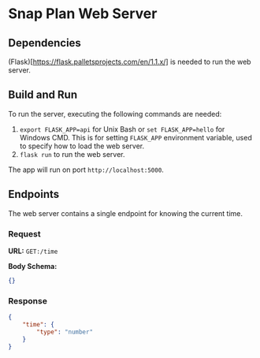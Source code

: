 # Snap Plan Web Server

## Dependencies

(Flask)[https://flask.palletsprojects.com/en/1.1.x/] is needed to run the web server.

## Build and Run

To run the server, executing the following commands are needed:
1. `export FLASK_APP=api` for Unix Bash or `set FLASK_APP=hello` for Windows CMD. This is for setting `FLASK_APP` environment variable, used to specify how to load the web server.
1. `flask run` to run the web server.

The app will run on port `http://localhost:5000`.

## Endpoints

The web server contains a single endpoint for knowing the current time.

### Request

**URL:** `GET:/time`

**Body Schema:**


```json
{}
```

### Response

```json
{
    "time": {
        "type": "number"
    }
}
```


